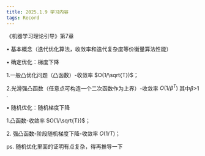 ```yaml
---
title: 2025.1.9 学习内容
tags: Record
---
```


《机器学习理论引导》第7章

​&#8226; 基本概念（迭代优化算法，收敛率和迭代复杂度等价衡量算法性能）

​&#8226; 确定优化：梯度下降

  ​1.一般凸优化问题（凸函数）-收敛率 $O(1/\sqrt{T})$；

  ​2.光滑强凸函数（任意点可构造一个二次函数作为上界）-收敛率 $O(1/{\beta}^T)$ 其中$\beta$>1 .

​&#8226; 随机优化：随机梯度下降

  ​1.凸函数-收敛率 $O(1/\sqrt{T})$；

  ​2. 强凸函数-阶段随机梯度下降-收敛率 $O(1/T)$；

ps. 随机优化里面的证明有点复杂，得再推导一下
